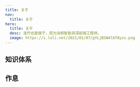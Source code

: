 ```yaml
---
title: 关于
nav:
  title: 关于
hero:
  title: 关于
  desc: 洛竹也是俊宁，现为涂鸦智能资深前端工程师。
  image: https://i.loli.net/2021/01/07/gYLjBSW4lbT8yzs.png
---
```


## 知识体系

<XMind id="7PbHDh"/>

## 作息

<XMind id="VLPXw9"/>

